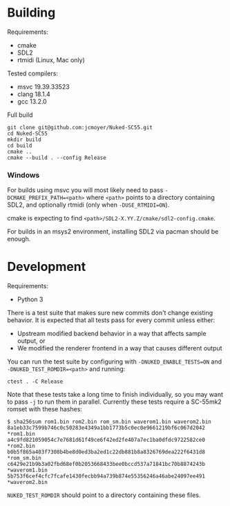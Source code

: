 # Building

Requirements:

- cmake
- SDL2
- rtmidi (Linux, Mac only)

Tested compilers:

- msvc 19.39.33523
- clang 18.1.4
- gcc 13.2.0

Full build

```
git clone git@github.com:jcmoyer/Nuked-SC55.git
cd Nuked-SC55
mkdir build
cd build
cmake ..
cmake --build . --config Release
```

### Windows

For builds using msvc you will most likely need to pass
`-DCMAKE_PREFIX_PATH=<path>` where `<path>` points to a directory containing
SDL2, and optionally rtmidi (only when `-DUSE_RTMIDI=ON`).

cmake is expecting to find `<path>/SDL2-X.YY.Z/cmake/sdl2-config.cmake`.

For builds in an msys2 environment, installing SDL2 via pacman should be
enough.

# Development

Requirements:

- Python 3

There is a test suite that makes sure new commits don't change existing
behavior. It is expected that all tests pass for every commit unless either:

- Upstream modified backend behavior in a way that affects sample output, or
- We modified the renderer frontend in a way that causes different output

You can run the test suite by configuring with `-DNUKED_ENABLE_TESTS=ON` and
`-DNUKED_TEST_ROMDIR=<path>` and running:

```
ctest . -C Release
```

Note that these tests take a long time to finish individually, so you may want
to pass `-j` to run them in parallel. Currently these tests require a SC-55mk2
romset with these hashes:

```
$ sha256sum rom1.bin rom2.bin rom_sm.bin waverom1.bin waverom2.bin
8a1eb33c7599b746c0c50283e4349a1bb1773b5c0ec0e9661219bf6c067d2042 *rom1.bin
a4c9fd821059054c7e7681d61f49ce6f42ed2fe407a7ec1ba0dfdc9722582ce0 *rom2.bin
b0b5f865a403f7308b4be8d0ed3ba2ed1c22db881b8a8326769dea222f6431d8 *rom_sm.bin
c6429e21b9b3a02fbd68ef0b2053668433bee0bccd537a71841bc70b8874243b *waverom1.bin
5b753f6cef4cfc7fcafe1430fecbb94a739b874e55356246a46abe24097ee491 *waverom2.bin
```

`NUKED_TEST_ROMDIR` should point to a directory containing these files.
